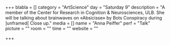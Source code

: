 +++
blabla = []
category = "ArtScience"
day = "Saturday 9"
description = "A member of the Center for Research in Cognition & Neurosciences, ULB. She will be talking about brainwaves on «Absicisse» by Bots Conspiracy during ]unframed[ Close up."
media = []
name = "Anna Peiffer"
perf = "Talk"
picture = ""
room = ""
time = ""
website = ""

+++
